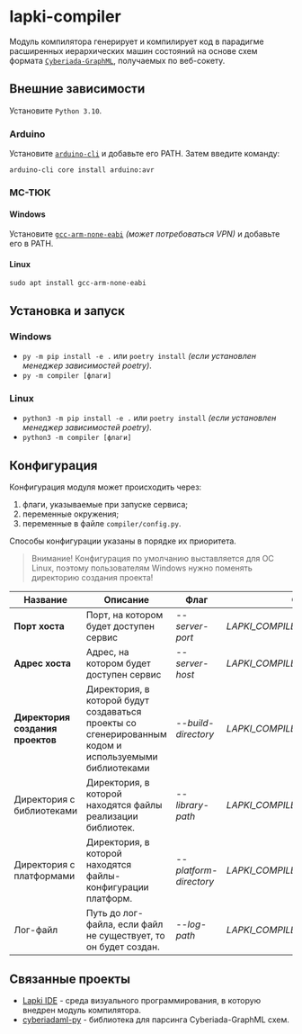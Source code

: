 # lapki-compiler

Модуль компилятора генерирует и компилирует код в парадигме расширенных иерархических машин состояний на основе схем формата [`Cyberiada-GraphML`](https://docs.google.com/document/d/1UvEqwYkvqQq6VUECvo26BIcT7lWrcHJiOLKnwCazzPw/edit?tab=t.0#heading=h.52nvgrbeb8n5), получаемых по веб-сокету.
## Внешние зависимости
Установите `Python 3.10`.
### Arduino
Установите [`arduino-cli`](https://arduino.github.io/arduino-cli/dev/installation/) и добавьте его PATH. 
Затем введите команду:

`arduino-cli core install arduino:avr`
### МС-ТЮК
#### Windows
Установите [`gcc-arm-none-eabi`](https://developer.arm.com/downloads/-/gnu-rm) *(может потребоваться VPN)* и добавьте его в PATH.
#### Linux
`sudo apt install gcc-arm-none-eabi`
## Установка и запуск
### Windows
- `py -m pip install -e .` или `poetry install` *(если установлен менеджер зависимостей poetry)*.
- `py -m compiler [флаги]`
### Linux
- `python3 -m pip install -e .` или `poetry install` *(если установлен менеджер зависимостей poetry)*.
- `python3 -m compiler [флаги]`
## Конфигурация
Конфигурация модуля может происходить через:
1. флаги, указываемые при запуске сервиса;
2. переменные окружения;
3. переменные в файле `compiler/config.py`.

Способы конфигурации указаны в порядке их приоритета.
> Внимание! Конфигурация по умолчанию выставляется для ОС Linux, поэтому пользователям Windows нужно поменять директорию создания проекта!

| Название                         | Описание                                                                                                                                                             | Флаг                   | Окружение                           | config.py             |
| -------------------------------- | ------------------------------------------------- | ----------------------------- | ----------------------------------- | --------------------- |
| **Порт хоста**                   | Порт, на котором будет доступен сервис                                                                                                                               | *--server-port*        | *LAPKI_COMPILER_SERVER_PORT*        | *_SERVER_PORT*        |
| **Адрес хоста**                  | Адрес, на котором будет доступен сервис                                                                                                                              | *--server-host*        | *LAPKI_COMPILER_SERVER_HOST*        | *_SERVER_HOST*        |
| **Директория создания проектов** | Директория, в которой будут создаваться проекты со сгенерированным кодом и используемыми библиотеками                                                                | *--build-directory*    | *LAPKI_COMPILER_BUILD_PATH*         | *_BUILD_DIRECTORY*    |
| Директория с библиотеками        | Директория, в которой находятся файлы реализации библиотек.                                                                | *--library-path*       | *LAPKI_COMPILER_LIBRARY_PATH*       | *_LIBRARY_PATH*       |
| Директория с платформами         | Директория, в которой находятся файлы-конфигурации платформ.| *--platform-directory* | *LAPKI_COMPILER_PLATFORM_DIRECTORY* | *_PLATFORM_DIRECTORY* |
| Лог-файл                         | Путь до лог-файла, если файл не существует, то он будет создан.                                                                                                      | *--log-path*           | *LAPKI_COMPILER_LOG_PATH*           | *_LOG_PATH*           |


## Связанные проекты
- [Lapki IDE](https://github.com/kruzhok-team/lapki-client) - среда визуального программирования, в которую внедрен модуль компилятора.
- [cyberiadaml-py](https://github.com/kruzhok-team/cyberiadaml-py) - библиотека для парсинга Cyberiada-GraphML схем.
